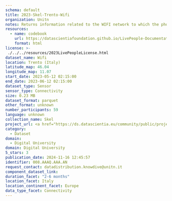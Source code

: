 ```yaml
---
schema: default
title: 2023-Skel-Trento-Wifi
organization: Unitn
notes: Returns information related to the WIFI network to which the phone is connected to, if connected will also report the WIFI network id.
resources:
  - name: codebook
    url: https://datascientiafoundation.github.io/LivePeople-Documentation/codebooks/2023_SKEL_Trento_wifi.html
    format: html
license: >-
 ./../../resources/2023LivePeopleLicense.html
dataset_name: Wifi
location: Trento (Italy)
latitude_map: 46.04
longitude_map: 11.07
start_date: 2023-05-12 02:15:00
end_date: 2023-06-12 02:15:00
dataset_type: Sensor
sensor_type: Connectivity
size: 0.23 MB
dataset_format: parquet
other_format: unknown
number_participants: 59
language: unknown
collection_name: Skel
project_url: <a href="https://ds.datascientia.eu/community/public/projects/63cd43b5-9e20-4f36-a6b6-275946352522">https://ds.datascientia.eu/community/public/projects/63cd43b5-9e20-4f36-a6b6-275946352522</a>
category: 
  - Dataset
domain: 
  - Digital University
domain: Digital University
5_stars: 3
publication_date: 2024-11-16 12:45:57
identifier: 008.AAAQ.AAA.AN
request_contact: datadistribution.knowdive@unitn.it
component_dataset_link: 
duration_facet: "2-6 months"
location_facet: Italy
location_continent_facet: Europe
data_type_facet: Connectivity
---
```

